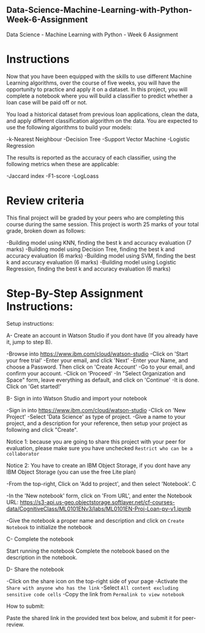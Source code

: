 ## Data-Science-Machine-Learning-with-Python-Week-6-Assignment
Data Science - Machine Learning with Python - Week 6 Assignment
# Instructions
Now that you have been equipped with the skills to use different Machine Learning algorithms, over the course of five weeks, you will have the opportunity to practice and apply it on a dataset. In this project, you will complete a notebook where you will build a classifier to predict whether a loan case will be paid off or not.

You load a historical dataset from previous loan applications, clean the data, and apply different classification algorithm on the data. You are expected to use the following algorithms to build your models:

-k-Nearest Neighbour
-Decision Tree
-Support Vector Machine
-Logistic Regression

The results is reported as the accuracy of each classifier, using the following metrics when these are applicable:

-Jaccard index
-F1-score
-LogLoass


# Review criteria
This final project will be graded by your peers who are completing this course during the same session. This project is worth 25 marks of your total grade, broken down as follows:

-Building model using KNN, finding the best k and accuracy evaluation (7 marks)
-Building model using Decision Tree, finding the best k and accuracy evaluation (6 marks)
-Building model using SVM, finding the best k and accuracy evaluation (6 marks)
-Building model using Logistic Regression, finding the best k and accuracy evaluation (6 marks)

# Step-By-Step Assignment Instructions:
Setup instructions:

A- Create an account in Watson Studio if you dont have (If you already have it, jump to step B).

-Browse into https://www.ibm.com/cloud/watson-studio
-Click on 'Start your free trial'
-Enter your email, and click 'Next'
-Enter your Name, and choose a Password. Then click on 'Create Account'
-Go to your email, and confirm your account.
-Click on 'Proceed'
-In "Select Organization and Space" form, leave everything as default, and click on 'Continue'
-It is done. Click on 'Get started!'

B- Sign in into Watson Studio and import your notebook

-Sign in into https://www.ibm.com/cloud/watson-studio
-Click on 'New Project'
-Select 'Data Science' as type of project.
-Give a name to your project, and a description for your reference, then setup your project as following and click "Create".

Notice 1: because you are going to share this project with your peer for evaluation, please make sure you have unchecked `Restrict who can be a collaborator`

Notice 2: You have to create an IBM Object Storage, if you dont have any IBM Object Storage (you can use the free Lite plan)

-From the top-right, Click on 'Add to project', and then select 'Notebook'. C

-In the 'New notebook' form, click on 'From URL', and enter the Notebook URL: https://s3-api.us-geo.objectstorage.softlayer.net/cf-courses-data/CognitiveClass/ML0101ENv3/labs/ML0101EN-Proj-Loan-py-v1.ipynb

-Give the notebook a proper name and description and click on `Create Notebook` to initialize the notebook

C- Complete the notebook

Start running the notebook
Complete the notebook based on the description in the notebook.

D- Share the notebook

-Click on the share icon on the top-right side of your page
-Activate the `Share with anyone who has the link`
-Select `All content excluding sensitive code cells`
-Copy the link from `Permalink to view notebook`

How to submit:

Paste the shared link in the provided text box below, and submit it for peer-review.
